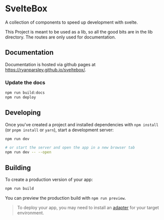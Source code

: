 # SvelteBox

A collection of components to speed up development with svelte.

This Project is meant to be used as a lib, so all the good bits are in the lib
directory. The routes are only used for documentation.

## Documentation

Documentation is hosted via github pages at
https://ryanparsley.github.io/sveltebox/.

### Update the docs

``` Bash
npm run build:docs
npm run deploy
```
## Developing

Once you've created a project and installed dependencies with `npm install` (or `pnpm install` or `yarn`), start a development server:

```bash
npm run dev

# or start the server and open the app in a new browser tab
npm run dev -- --open
```

## Building

To create a production version of your app:

```bash
npm run build
```

You can preview the production build with `npm run preview`.

> To deploy your app, you may need to install an [adapter](https://kit.svelte.dev/docs/adapters) for your target environment.

